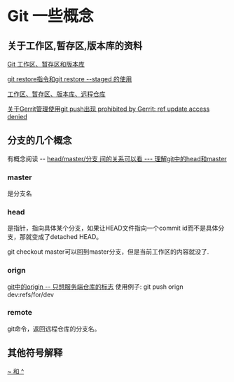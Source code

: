 <h1 style="font-size: 2.5em;"> Git 一些概念</h1>
 

## 关于工作区,暂存区,版本库的资料 

[Git 工作区、暂存区和版本库](https://www.runoob.com/git/git-workspace-index-repo.html)

[git restore指令和git restore --staged 的使用](https://blog.csdn.net/qq_38158479/article/details/106972138)

[工作区、暂存区、版本库、远程仓库](https://www.cnblogs.com/qdhxhz/p/9757390.html)

[关于Gerrit管理使用git push出现 prohibited by Gerrit: ref update access denied](https://blog.csdn.net/HZZOU/article/details/95475830)

## 分支的几个概念

有概念阅读 -- [head/master/分支 间的关系可以看 --- 理解git中的head和master](https://blog.csdn.net/bdss58/article/details/40537859)

### master
是分支名

### head
是指针，指向具体某个分支，如果让HEAD文件指向一个commit id而不是具体分支，那就变成了detached HEAD。 

git checkout master可以回到master分支，但是当前工作区的内容就没了.

### orign
[git中的origin -- 只想服务端仓库的标志](https://blog.csdn.net/niexia_/article/details/79422859)
使用例子: git push orign dev:refs/for/dev

### remote
git命令，返回远程仓库的分支名。

## 其他符号解释

[ ~ 和 ^](https://www.2cto.com/kf/201807/758347.html)
